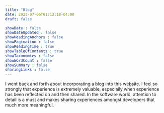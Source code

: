 ```yaml
---
title: "Blog"
date: 2023-07-06T01:13:18-04:00
draft: false

showDate : false
showDateUpdated : false
showHeadingAnchors : false
showPagination : false
showReadingTime : true
showTableOfContents : true
showTaxonomies : false 
showWordCount : false
showSummary : false
sharingLinks : false
---
```


I went back and forth about incorporating a blog into this website. I feel so strongly that experience is extremely valuable, especially when experience has been reflected on and then shared. In the software world, attention to detail is a must and makes sharing experiences amongst developers that much more meaningful.
